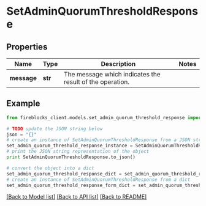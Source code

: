 # SetAdminQuorumThresholdResponse


## Properties

Name | Type | Description | Notes
------------ | ------------- | ------------- | -------------
**message** | **str** | The message which indicates the result of the operation. | 

## Example

```python
from fireblocks_client.models.set_admin_quorum_threshold_response import SetAdminQuorumThresholdResponse

# TODO update the JSON string below
json = "{}"
# create an instance of SetAdminQuorumThresholdResponse from a JSON string
set_admin_quorum_threshold_response_instance = SetAdminQuorumThresholdResponse.from_json(json)
# print the JSON string representation of the object
print SetAdminQuorumThresholdResponse.to_json()

# convert the object into a dict
set_admin_quorum_threshold_response_dict = set_admin_quorum_threshold_response_instance.to_dict()
# create an instance of SetAdminQuorumThresholdResponse from a dict
set_admin_quorum_threshold_response_form_dict = set_admin_quorum_threshold_response.from_dict(set_admin_quorum_threshold_response_dict)
```
[[Back to Model list]](../README.md#documentation-for-models) [[Back to API list]](../README.md#documentation-for-api-endpoints) [[Back to README]](../README.md)


